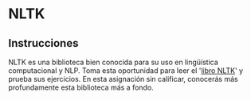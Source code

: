 # NLTK

## Instrucciones

NLTK es una biblioteca bien conocida para su uso en lingüística computacional y NLP. Toma esta oportunidad para leer el '[libro NLTK](https://www.nltk.org/book/)' y prueba sus ejercicios. En esta asignación sin calificar, conocerás más profundamente esta biblioteca más a fondo.
